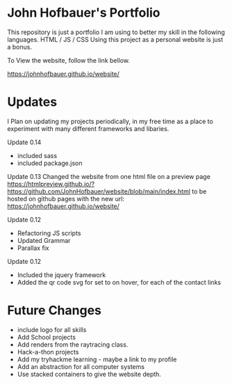 # John Hofbauer's Portfolio

This repository is just a portfolio I am using to better my skill in the following languages.
HTML / JS / CSS
Using this project as a personal website is just a bonus.

To View the website, follow the link bellow.

https://johnhofbauer.github.io/website/

# Updates

I Plan on updating my projects periodically, in my free time as a place to experiment with many different frameworks and libaries.

Update 0.14

- included sass
- included package.json

Update 0.13
Changed the website from one html file on a preview page https://htmlpreview.github.io/?https://github.com/JohnHofbauer/website/blob/main/index.html
to be hosted on github pages with the new url: https://johnhofbauer.github.io/website/

Update 0.12

- Refactoring JS scripts
- Updated Grammar
- Parallax fix

Update 0.12

- Included the jquery framework
- Added the qr code svg for set to on hover, for each of the contact links

# Future Changes

- include logo for all skills
- Add School projects
- Add renders from the raytracing class.
- Hack-a-thon projects
- Add my tryhackme learning - maybe a link to my profile
- Add an abstraction for all computer systems
- Use stacked containers to give the website depth.
